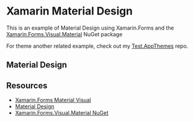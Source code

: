 # Xamarin Material Design
This is an example of Material Design using Xamarin.Forms and the [Xamarin.Forms.Visual.Material](https://www.nuget.org/packages/Xamarin.Forms.Visual.Material/) NuGet package

For theme another related example, check out my [Test.AppThemes](https://github.com/DamianSuess/Test.AppThemes) repo.

## Material Design


## Resources
* [Xamarin.Forms Material Visual](https://docs.microsoft.com/en-us/xamarin/xamarin-forms/user-interface/visual/material-visual)
* [Material Design](https://material.io/)
* [Xamarin.Forms.Visual.Material NuGet](https://www.nuget.org/packages/Xamarin.Forms.Visual.Material/)
